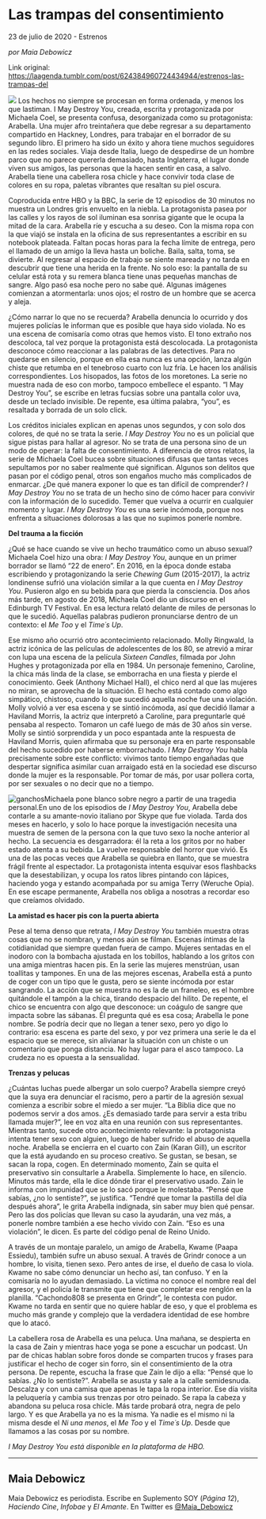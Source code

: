# Las trampas del consentimiento



23 de julio de 2020 - Estrenos

_por Maia Debowicz_

Link original: https://laagenda.tumblr.com/post/624384960724434944/estrenos-las-trampas-del

![](https://64.media.tumblr.com/5d3e7eb6cd3235d0efb32deff219122f/190f6537defa76f1-32/s500x750/22449cf8a06334cc161d1b0aefd1634b6523ab11.jpg)
Los hechos no siempre se procesan en forma ordenada, y menos los que lastiman. I May Destroy You, creada, escrita y protagonizada por Michaela Coel, se presenta confusa, desorganizada como su protagonista: Arabella. Una mujer afro treintañera que debe regresar a su departamento compartido en Hackney, Londres, para trabajar en el borrador de su segundo libro. El primero ha sido un éxito y ahora tiene muchos seguidores en las redes sociales. Viaja desde Italia, luego de despedirse de un hombre parco que no parece quererla demasiado, hasta Inglaterra, el lugar donde viven sus amigos, las personas que la hacen sentir en casa, a salvo. Arabella tiene una cabellera rosa chicle y hace convivir toda clase de colores en su ropa, paletas vibrantes que resaltan su piel oscura. 

Coproducida entre HBO y la BBC, la serie de 12 episodios de 30 minutos no muestra un Londres gris envuelto en la niebla. La protagonista pasea por las calles y los rayos de sol iluminan esa sonrisa gigante que le ocupa la mitad de la cara. Arabella ríe y escucha a su deseo. Con la misma ropa con la que viajó se instala en la oficina de sus representantes a escribir en su notebook plateada. Faltan pocas horas para la fecha límite de entrega, pero el llamado de un amigo la lleva hasta un boliche. Baila, salta, toma, se divierte. Al regresar al espacio de trabajo se siente mareada y no tarda en descubrir que tiene una herida en la frente. No solo eso: la pantalla de su celular está rota y su remera blanca tiene unas pequeñas manchas de sangre. Algo pasó esa noche pero no sabe qué. Algunas imágenes comienzan a atormentarla: unos ojos; el rostro de un hombre que se acerca y aleja. 

¿Cómo narrar lo que no se recuerda? Arabella denuncia lo ocurrido y dos mujeres policías le informan que es posible que haya sido violada. No es una escena de comisaría como otras que hemos visto. El tono extraño nos descoloca, tal vez porque la protagonista está descolocada. La protagonista desconoce cómo reaccionar a las palabras de las detectives. Para no quedarse en silencio, porque en ella esa nunca es una opción, lanza algún chiste que retumba en el tenebroso cuarto con luz fría. Le hacen los análisis correspondientes. Los hisopados, las fotos de los moretones. La serie no muestra nada de eso con morbo, tampoco embellece el espanto. “I May Destroy You”, se escribe en letras fucsias sobre una pantalla color uva, desde un teclado invisible. De repente, esa última palabra, “you”, es resaltada y borrada de un solo click. 

Los créditos iniciales explican en apenas unos segundos, y con solo dos colores, de qué no se trata la serie. *I May Destroy You* no es un policial que sigue pistas para hallar al agresor. No se trata de una persona sino de un modo de operar: la falta de consentimiento. A diferencia de otros relatos, la serie de Michaela Coel bucea sobre situaciones difusas que tantas veces sepultamos por no saber realmente qué significan. Algunos son delitos que pasan por el código penal, otros son engaños mucho más complicados de enmarcar. ¿De qué manera exponer lo que es tan difícil de comprender? *I May Destroy You* no se trata de un hecho sino de cómo hacer para convivir con la información de lo sucedido. Temer que vuelva a ocurrir en cualquier momento y lugar. *I May Destroy You* es una serie incómoda, porque nos enfrenta a situaciones dolorosas a las que no supimos ponerle nombre. 

**Del trauma a la ficción**

¿Qué se hace cuando se vive un hecho traumático como un abuso sexual? Michaela Coel hizo una obra: *I May Destroy You*, aunque en un primer borrador se llamó “22 de enero”. En 2016, en la época donde estaba escribiendo y protagonizando la serie *Chewing Gum* (2015-2017), la actriz londinense sufrió una violación similar a la que cuenta en *I May Destroy You*. Pusieron algo en su bebida para que pierda la consciencia. Dos años más tarde, en agosto de 2018, Michaela Coel dio un discurso en el Edinburgh TV Festival. En esa lectura relató delante de miles de personas lo que le sucedió. Aquellas palabras pudieron pronunciarse dentro de un contexto: el *Me Too* y el *Time´s Up*.

Ese mismo año ocurrió otro acontecimiento relacionado. Molly Ringwald, la actriz icónica de las películas de adolescentes de los 80, se atrevió a mirar con lupa una escena de la película *Sixteen Candles*, filmada por John Hughes y protagonizada por ella en 1984. Un personaje femenino, Caroline, la chica más linda de la clase, se emborracha en una fiesta y pierde el conocimiento. Geek (Anthony Michael Hall), el chico nerd al que las mujeres no miran, se aprovecha de la situación. El hecho está contado como algo simpático, chistoso, cuando lo que sucedió aquella noche fue una violación. Molly volvió a ver esa escena y se sintió incómoda, así que decidió llamar a Haviland Morris, la actriz que interpretó a Caroline, para preguntarle qué pensaba al respecto. Tomaron un café luego de más de 30 años sin verse. Molly se sintió sorprendida y un poco espantada ante la respuesta de Haviland Morris, quien afirmaba que su personaje era en parte responsable del hecho sucedido por haberse emborrachado. *I May Destroy You* habla precisamente sobre este conflicto: vivimos tanto tiempo engañadas que despertar significa asimilar cuan arraigado está en la sociedad ese discurso donde la mujer es la responsable. Por tomar de más, por usar pollera corta, por ser sexuales o no decir que no a tiempo. 

![ganchos](https://64.media.tumblr.com/4c2ca9bd2613ae4303b5f0269f257fde/190f6537defa76f1-21/s500x750/de674c4483064d54f80055c62631898c362f9180.jpg)Michaela pone blanco sobre negro a partir de una tragedia personal.En uno de los episodios de *I May Destroy You*, Arabella debe contarle a su amante-novio italiano por Skype que fue violada. Tarda dos meses en hacerlo, y solo lo hace porque la investigación necesita una muestra de semen de la persona con la que tuvo sexo la noche anterior al hecho. La secuencia es desgarradora: él la reta a los gritos por no haber estado atenta a su bebida. La vuelve responsable del horror que vivió. Es una de las pocas veces que Arabella se quiebra en llanto, que se muestra frágil frente al espectador. La protagonista intenta esquivar esos flashbacks que la desestabilizan, y ocupa los ratos libres pintando con lápices, haciendo yoga y estando acompañada por su amiga Terry (Weruche Opia). En ese escape permanente, Arabella nos obliga a nosotras a recordar eso que creíamos olvidado.

**La amistad es hacer pis con la puerta abierta**

Pese al tema denso que retrata, *I May Destroy You* también muestra otras cosas que no se nombran, y menos aún se filman. Escenas íntimas de la cotidianidad que siempre quedan fuera de campo. Mujeres sentadas en el inodoro con la bombacha ajustada en los tobillos, hablando a los gritos con una amiga mientras hacen pis. En la serie las mujeres menstrúan, usan toallitas y tampones. En una de las mejores escenas, Arabella está a punto de coger con un tipo que le gusta, pero se siente incómoda por estar sangrando. La acción que se muestra no es la de un franeleo, es el hombre quitándole el tampón a la chica, tirando despacio del hilito. De repente, el chico se encuentra con algo que desconoce: un coágulo de sangre que impacta sobre las sábanas. Él pregunta qué es esa cosa; Arabella le pone nombre. Se podría decir que no llegan a tener sexo, pero yo digo lo contrario: esa escena es parte del sexo, y por vez primera una serie le da el espacio que se merece, sin alivianar la situación con un chiste o un comentario que ponga distancia. No hay lugar para el asco tampoco. La crudeza no es opuesta a la sensualidad. 

**Trenzas y pelucas**

¿Cuántas luchas puede albergar un solo cuerpo? Arabella siempre creyó que la suya era denunciar el racismo, pero a partir de la agresión sexual comienza a escribir sobre el miedo a ser mujer. “La Biblia dice que no podemos servir a dos amos. ¿Es demasiado tarde para servir a esta tribu llamada mujer?”, lee en voz alta en una reunión con sus representantes. Mientras tanto, sucede otro acontecimiento relevante: la protagonista intenta tener sexo con alguien, luego de haber sufrido el abuso de aquella noche. Arabella se encierra en el cuarto con Zain (Karan Gill), un escritor que la está ayudando en su proceso creativo. Se gustan, se besan, se sacan la ropa, cogen. En determinado momento, Zain se quita el preservativo sin consultarle a Arabella. Simplemente lo hace, en silencio. Minutos más tarde, ella le dice dónde tirar el preservativo usado. Zain le informa con impunidad que se lo sacó porque le molestaba. “Pensé que sabías, ¿no lo sentiste?”, se justifica. “Tendré que tomar la pastilla del día después ahora”, le grita Arabella indignada, sin saber muy bien qué pensar. Pero las dos policías que llevan su caso la ayudarán, una vez más, a ponerle nombre también a ese hecho vivido con Zain. “Eso es una violación”, le dicen. Es parte del código penal de Reino Unido. 

A través de un montaje paralelo, un amigo de Arabella, Kwame (Paapa Essiedu), también sufre un abuso sexual. A través de Grindr conoce a un hombre, lo visita, tienen sexo. Pero antes de irse, el dueño de casa lo viola. Kwame no sabe cómo denunciar un hecho así, tan confuso. Y en la comisaría no lo ayudan demasiado. La víctima no conoce el nombre real del agresor, y el policía le transmite que tiene que completar ese renglón en la planilla. “Cachondo808 se presenta en Grindr”, le contesta con pudor. Kwame no tarda en sentir que no quiere hablar de eso, y que el problema es mucho más grande y complejo que la verdadera identidad de ese hombre que lo atacó. 

La cabellera rosa de Arabella es una peluca. Una mañana, se despierta en la casa de Zain y mientras hace yoga se pone a escuchar un podcast. Un par de chicas hablan sobre foros donde se comparten trucos y frases para justificar el hecho de coger sin forro, sin el consentimiento de la otra persona. De repente, escucha la frase que Zain le dijo a ella: “Pensé que lo sabías. ¿No lo sentiste?”. Arabella se asusta y sale a la calle semidesnuda. Descalza y con una camisa que apenas le tapa la ropa interior. Ese día visita la peluquería y cambia sus trenzas por otro peinado. Se rapa la cabeza y abandona su peluca rosa chicle. Más tarde probará otra, negra de pelo largo. Y es que Arabella ya no es la misma. Ya nadie es el mismo ni la misma desde el *Ni una menos*, el *Me Too* y el *Time´s Up*. Desde que llamamos a las cosas por su nombre. 

*I May Destroy You está disponible en la plataforma de HBO.*

  




---

 Maia Debowicz
--------------

 Maia Debowicz es periodista. Escribe en Suplemento SOY (*Página 12*), *Haciendo Cine*, *Infobae* y *El Amante*. En Twitter es [@Maia\_Debowicz](https://twitter.com/Maia_Debowicz?lang=es%E2%80%9D%0D%0Atarget=) 


